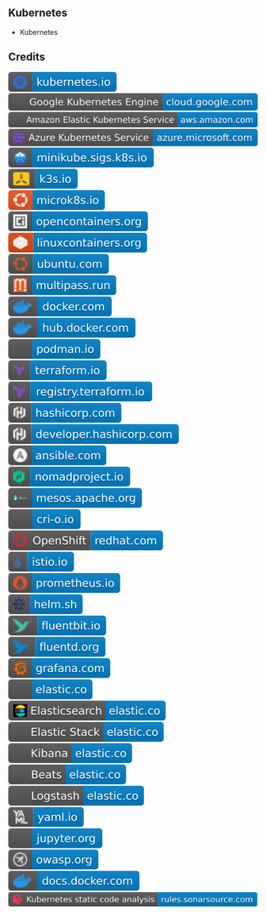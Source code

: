 Kubernetes
----------

- Kubernetes

Credits
-------
[![image](
Credits/kubernetes.io.svg)](https://kubernetes.io/)  
[![image](
Credits/Google-Kubernetes-Engine-cloud.google.com.svg)](https://cloud.google.com/kubernetes-engine/)  
[![image](
Credits/Amazon-Elastic-Kubernetes-Service-aws.amazon.com.svg)](https://aws.amazon.com/eks/)  
[![image](
Credits/Azure-Kubernetes-Service-azure.microsoft.com.svg)](https://azure.microsoft.com/products/kubernetes-service/)<!--[![image](
Credits/Kubernetes-on-Azure-azure.microsoft.com.svg)](https://azure.microsoft.com/solutions/kubernetes-on-azure/)-->  
[![image](
Credits/minikube.sigs.k8s.io.svg)](https://minikube.sigs.k8s.io/)  
[![image](
Credits/k3s.io.svg)](https://k3s.io/)  
[![image](
Credits/microk8s.io.svg)](https://microk8s.io/)  
[![image](
Credits/opencontainers.org.svg)](https://opencontainers.org/)  
[![image](
Credits/linuxcontainers.org.svg)](https://linuxcontainers.org/)  
[![image](
Credits/ubuntu.com.svg)](https://ubuntu.com/)  
[![image](
Credits/multipass.run.svg)](https://multipass.run/)  
[![image](
Credits/docker.com.svg)](https://docker.com/)  
[![image](
Credits/hub.docker.com.svg)](https://hub.docker.com/)  
[![image](
Credits/podman.io.svg)](https://podman.io/)  
[![image](
Credits/terraform.io.svg)](https://terraform.io/)  
[![image](
Credits/registry.terraform.io.svg)](https://registry.terraform.io/)  
[![image](
Credits/hashicorp.com.svg)](https://hashicorp.com/)  
[![image](
Credits/developer.hashicorp.com.svg)](https://developer.hashicorp.com/)  
[![image](
Credits/ansible.com.svg)](https://ansible.com/)<!--(https://redhat.com/ansible/)-->  
[![image](
Credits/nomadproject.io.svg)](https://nomadproject.io/)  
[![image](
Credits/mesos.apache.org.svg)](https://mesos.apache.org/)  
[![image](
Credits/cri-o.io.svg)](https://cri-o.io/)  
[![image](
Credits/OpenShift-redhat.com.svg)](https://redhat.com/technologies/cloud-computing/openshift/)  
[![image](
Credits/istio.io.svg)](https://istio.io/)  
[![image](
Credits/prometheus.io.svg)](https://prometheus.io/)  
[![image](
Credits/helm.sh.svg)](https://helm.sh/)  
[![image](
Credits/fluentbit.io.svg)](https://fluentbit.io/)  
[![image](
Credits/fluentd.org.svg)](https://www.fluentd.org/)  
[![image](
Credits/grafana.com.svg)](https://grafana.com/)  
[![image](
Credits/elastic.co.svg)](https://elastic.co/)  
[![image](
Credits/Elasticsearch-elastic.co.svg)](https://elastic.co/elasticsearch/)  
[![image](
Credits/Elastic-Stack-elastic.co.svg)](https://elastic.co/elastic-stack/)  
[![image](
Credits/Kibana-elastic.co.svg)](https://elastic.co/kibana/)  
[![image](
Credits/Beats-elastic.co.svg)](https://elastic.co/beats/)  
[![image](
Credits/Logstash-elastic.co.svg)](https://elastic.co/logstash/)   
[![image](
Credits/yaml.io.svg)](https://yaml.io/)  
[![image](
Credits/jupyter.org.svg)](https://jupyter.org/)<!--[![image](
Credits/JupyterHub-jupyter.org.svg)](https://jupyter.org/hub)-->  
[![image](
Credits/owasp.org.svg)](https://owasp.org/)  
[![image](
Credits/docs.docker.com.svg)](https://docs.docker.com/)  
[![image](
Credits/Kubernetes-static-code-analysis-rules.sonarsource.com.svg)](https://rules.sonarsource.com/kubernetes/)